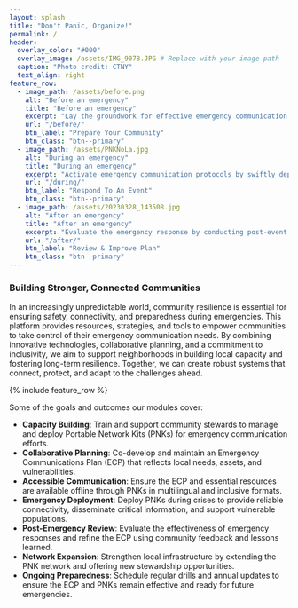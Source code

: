 ```yaml
---
layout: splash
title: "Don't Panic, Organize!"
permalink: /
header:
  overlay_color: "#000"
  overlay_image: /assets/IMG_9078.JPG # Replace with your image path
  caption: "Photo credit: CTNY"
  text_align: right
feature_row:
  - image_path: /assets/before.png
    alt: "Before an emergency"
    title: "Before an emergency"
    excerpt: "Lay the groundwork for effective emergency communication by building local capacity and training Digital Stewards as first responders. Develop a collaborative Emergency Communications Plan (ECP) through community workshops, ensuring it is accessible, inclusive, and adaptable to the community’s evolving needs."
    url: "/before/"
    btn_label: "Prepare Your Community"
    btn_class: "btn--primary"
  - image_path: /assets/PNKNoLa.jpg
    alt: "During an emergency"
    title: "During an emergency"
    excerpt: "Activate emergency communication protocols by swiftly deploying PNKs to critical locations, prioritizing vulnerable populations. Ensure reliable connectivity and offline access to essential resources, while fostering community engagement through clear, multilingual communication. Empower stewards to coordinate efforts and maintain a responsive feedback loop with residents."
    url: "/during/"
    btn_label: "Respond To An Event"
    btn_class: "btn--primary"
  - image_path: /assets/20230328_143508.jpg
    alt: "After an emergency"
    title: "After an emergency"
    excerpt: "Evaluate the emergency response by conducting post-event reviews and analyzing PNK usage data to refine the ECP. Enhance the network by adding nodes and updating resources, while sustaining community involvement through stewardship opportunities and annual drills to ensure continued readiness and resilience."
    url: "/after/"
    btn_label: "Review & Improve Plan"
    btn_class: "btn--primary"
---
```

### Building Stronger, Connected Communities

In an increasingly unpredictable world, community resilience is essential for ensuring safety, connectivity, and preparedness during emergencies. This platform provides resources, strategies, and tools to empower communities to take control of their emergency communication needs. By combining innovative technologies, collaborative planning, and a commitment to inclusivity, we aim to support neighborhoods in building local capacity and fostering long-term resilience. Together, we can create robust systems that connect, protect, and adapt to the challenges ahead. 

{% include feature_row %}

Some of the goals and outcomes our modules cover: 

- **Capacity Building**: Train and support community stewards to manage and deploy Portable Network Kits (PNKs) for emergency communication efforts.
- **Collaborative Planning**: Co-develop and maintain an Emergency Communications Plan (ECP) that reflects local needs, assets, and vulnerabilities.
- **Accessible Communication**: Ensure the ECP and essential resources are available offline through PNKs in multilingual and inclusive formats.
- **Emergency Deployment**: Deploy PNKs during crises to provide reliable connectivity, disseminate critical information, and support vulnerable populations.
- **Post-Emergency Review**: Evaluate the effectiveness of emergency responses and refine the ECP using community feedback and lessons learned.
- **Network Expansion**: Strengthen local infrastructure by extending the PNK network and offering new stewardship opportunities.
- **Ongoing Preparedness**: Schedule regular drills and annual updates to ensure the ECP and PNKs remain effective and ready for future emergencies.
